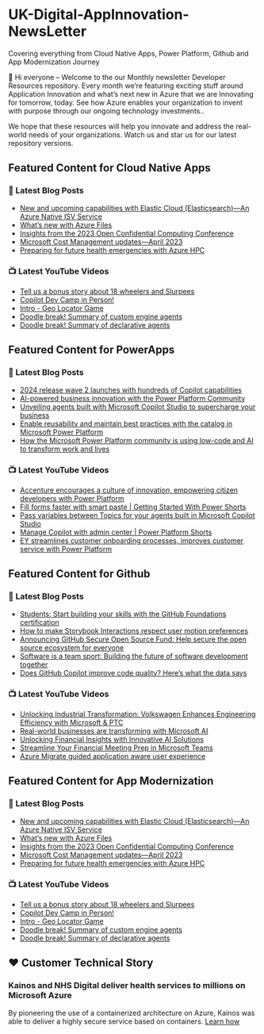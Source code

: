 # UK-Digital-AppInnovation-NewsLetter

Covering everything from Cloud Native Apps, Power Platform, Github and App Modernization Journey

👋 Hi everyone – Welcome to the our Monthly newsletter Developer Resources repository. Every month we’re featuring exciting stuff around Application Innovation and what’s next new in Azure that we are Innovating for tomorrow, today. See how Azure enables your organization to invent with purpose through our ongoing technology investments..


We hope that these resources will help you innovate and address the real-world needs of your organizations. Watch us and star us for our latest repository versions.

## Featured Content for Cloud Native Apps


### 📝 Latest Blog Posts

    
<!-- BLOGCNA:START -->
- [New and upcoming capabilities with Elastic Cloud (Elasticsearch)—An Azure Native ISV Service](https://azure.microsoft.com/blog/new-and-upcoming-capabilities-with-elastic-cloud-elasticsearch-an-azure-native-isv-service/)
- [What’s new with Azure Files](https://azure.microsoft.com/blog/what-s-new-with-azure-files/)
- [Insights from the 2023 Open Confidential Computing Conference](https://azure.microsoft.com/blog/insights-from-the-2023-open-confidential-computing-conference/)
- [Microsoft Cost Management updates—April 2023](https://azure.microsoft.com/blog/microsoft-cost-management-updates-april-2023/)
- [Preparing for future health emergencies with Azure HPC ](https://azure.microsoft.com/blog/preparing-for-future-health-emergencies-with-azure-hpc/)
<!-- BLOGCNA:END -->

### 📺 Latest YouTube Videos

 
<!-- YOUTUBECNA:START -->
- [Tell us a bonus story about 18 wheelers and Slurpees](https://www.youtube.com/watch?v=Q0f56pE22FE)
- [Copilot Dev Camp in Person!](https://www.youtube.com/watch?v=jTE620Zumfc)
- [Intro - Geo Locator Game](https://www.youtube.com/watch?v=PRVtfbjnDo4)
- [Doodle break! Summary of custom engine agents](https://www.youtube.com/watch?v=ALw0cBrgQSs)
- [Doodle break! Summary of declarative agents](https://www.youtube.com/watch?v=ptJoGsNHa80)
<!-- YOUTUBECNA:END -->

##  Featured Content for PowerApps
### 📝 Latest Blog Posts
<!-- BLOGPOWER:START -->
- [2024 release wave 2 launches with hundreds of Copilot capabilities](https://www.microsoft.com/en-us/dynamics-365/blog/business-leader/2024/10/29/2024-release-wave-2-launches-with-hundreds-of-copilot-capabilities/)
- [AI-powered business innovation with the Power Platform Community](https://www.microsoft.com/en-us/power-platform/blog/2024/09/18/ai-powered-business-innovation-with-the-power-platform-community/)
- [Unveiling agents built with Microsoft Copilot Studio to supercharge your business](https://www.microsoft.com/en-us/microsoft-copilot/blog/copilot-studio/unveiling-copilot-agents-built-with-microsoft-copilot-studio-to-supercharge-your-business/)
- [Enable reusability and maintain best practices with the catalog in Microsoft Power Platform](https://www.microsoft.com/en-us/power-platform/blog/2024/09/11/enable-reusability-and-maintain-best-practices-with-the-catalog-in-microsoft-power-platform/)
- [How the Microsoft Power Platform community is using low-code and AI to transform work and lives](https://www.microsoft.com/en-us/power-platform/blog/2024/09/10/how-the-microsoft-power-platform-community-is-using-low-code-and-ai-to-transform-work-and-lives/)
<!-- BLOGPOWER:END -->
 ### 📺 Latest YouTube Videos
    
<!-- YOUTUBEPOWER:START -->
- [Accenture encourages a culture of innovation, empowering citizen developers with Power Platform](https://www.youtube.com/watch?v=NDiIpUfI6Tk)
- [Fill forms faster with smart paste | Getting Started With Power Shorts](https://www.youtube.com/watch?v=UBGzIxUZPPc)
- [Pass variables between Topics for your agents built in Microsoft Copilot Studio](https://www.youtube.com/watch?v=wR56W4Ki2LQ)
- [Manage Copilot with admin center | Power Platform Shorts](https://www.youtube.com/watch?v=N4LZ_dN7h_8)
- [EY streamlines customer onboarding processes, improves customer service with Power Platform](https://www.youtube.com/watch?v=UPwJzWHWuaw)
<!-- YOUTUBEPOWER:END -->

##  Featured Content for Github
### 📝 Latest Blog Posts
<!-- BLOGGITHUB:START -->
- [Students: Start building your skills with the GitHub Foundations certification](https://github.blog/news-insights/company-news/students-start-building-your-skills-with-the-github-foundations-certification/)
- [How to make Storybook Interactions respect user motion preferences](https://github.blog/engineering/user-experience/how-to-make-storybook-interactions-respect-user-motion-preferences/)
- [Announcing GitHub Secure Open Source Fund: Help secure the open source ecosystem for everyone](https://github.blog/news-insights/company-news/announcing-github-secure-open-source-fund/)
- [Software is a team sport: Building the future of software development together](https://github.blog/news-insights/company-news/software-is-a-team-sport-building-the-future-of-software-development-together/)
- [Does GitHub Copilot improve code quality? Here’s what the data says](https://github.blog/news-insights/research/does-github-copilot-improve-code-quality-heres-what-the-data-says/)
<!-- BLOGGITHUB:END -->
### 📺 Latest YouTube Videos
<!-- YOUTUBEGITHUB:START -->
- [Unlocking Industrial Transformation: Volkswagen Enhances Engineering Efficiency with Microsoft &amp; PTC](https://www.youtube.com/watch?v=3JxBKao8_J8)
- [Real-world businesses are transforming with Microsoft AI](https://www.youtube.com/watch?v=_3Ko7RVWlqo)
- [Unlocking Financial Insights with Innovative AI Solutions](https://www.youtube.com/watch?v=XQsUlCrcnYc)
- [Streamline Your Financial Meeting Prep in Microsoft Teams](https://www.youtube.com/watch?v=_MwhbMYmDs8)
- [Azure Migrate guided application aware user experience](https://www.youtube.com/watch?v=aquRVLvau7c)
<!-- YOUTUBEGITHUB:END -->
##  Featured Content for App Modernization
### 📝 Latest Blog Posts
<!-- BLOGAPPMOD:START -->
- [New and upcoming capabilities with Elastic Cloud (Elasticsearch)—An Azure Native ISV Service](https://azure.microsoft.com/blog/new-and-upcoming-capabilities-with-elastic-cloud-elasticsearch-an-azure-native-isv-service/)
- [What’s new with Azure Files](https://azure.microsoft.com/blog/what-s-new-with-azure-files/)
- [Insights from the 2023 Open Confidential Computing Conference](https://azure.microsoft.com/blog/insights-from-the-2023-open-confidential-computing-conference/)
- [Microsoft Cost Management updates—April 2023](https://azure.microsoft.com/blog/microsoft-cost-management-updates-april-2023/)
- [Preparing for future health emergencies with Azure HPC ](https://azure.microsoft.com/blog/preparing-for-future-health-emergencies-with-azure-hpc/)
<!-- BLOGAPPMOD:END -->
### 📺 Latest YouTube Videos
<!-- YOUTUBEAPPMOD:START -->
- [Tell us a bonus story about 18 wheelers and Slurpees](https://www.youtube.com/watch?v=Q0f56pE22FE)
- [Copilot Dev Camp in Person!](https://www.youtube.com/watch?v=jTE620Zumfc)
- [Intro - Geo Locator Game](https://www.youtube.com/watch?v=PRVtfbjnDo4)
- [Doodle break! Summary of custom engine agents](https://www.youtube.com/watch?v=ALw0cBrgQSs)
- [Doodle break! Summary of declarative agents](https://www.youtube.com/watch?v=ptJoGsNHa80)
<!-- YOUTUBEAPPMOD:END -->


## ♥️ Customer Technical Story 

### Kainos and NHS Digital deliver health services to millions on Microsoft Azure

By pioneering the use of a containerized architecture on Azure, Kainos was able to deliver a highly secure service based on containers. [Learn how](https://customers.microsoft.com/en-us/story/1368348549535774520-kainos-and-nhs-digital-deliver-health-services-to-millions-on-microsoft-azure)

